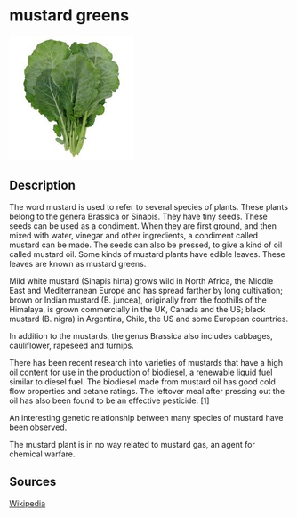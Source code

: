 # mustard greens

![mustard greens](https://github.com/Lauraow/plant_can_be_food_collection_datasets/blob/master/mustard%20greens/datasets/mustrad_green1.jpg)

## Description

The word mustard is used to refer to several species of plants. These plants belong to the genera Brassica or Sinapis. They have tiny seeds. These seeds can be used as a condiment. When they are first ground, and then mixed with water, vinegar and other ingredients, a condiment called mustard can be made. The seeds can also be pressed, to give a kind of oil called mustard oil. Some kinds of mustard plants have edible leaves. These leaves are known as mustard greens.

Mild white mustard (Sinapis hirta) grows wild in North Africa, the Middle East and Mediterranean Europe and has spread farther by long cultivation; brown or Indian mustard (B. juncea), originally from the foothills of the Himalaya, is grown commercially in the UK, Canada and the US; black mustard (B. nigra) in Argentina, Chile, the US and some European countries.

In addition to the mustards, the genus Brassica also includes cabbages, cauliflower, rapeseed and turnips.

There has been recent research into varieties of mustards that have a high oil content for use in the production of biodiesel, a renewable liquid fuel similar to diesel fuel. The biodiesel made from mustard oil has good cold flow properties and cetane ratings. The leftover meal after pressing out the oil has also been found to be an effective pesticide. [1]

An interesting genetic relationship between many species of mustard have been observed.

The mustard plant is in no way related to mustard gas, an agent for chemical warfare.

## Sources
[Wikipedia](https://simple.wikipedia.org/wiki/Mustard_plant)
